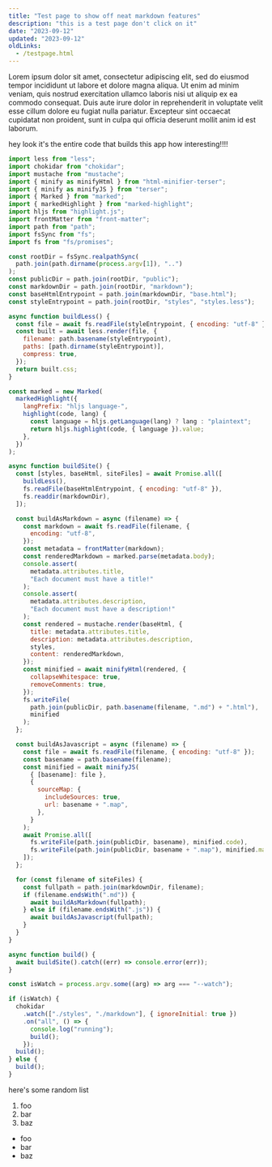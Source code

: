 ```yaml
---
title: "Test page to show off neat markdown features"
description: "this is a test page don't click on it"
date: "2023-09-12"
updated: "2023-09-12"
oldLinks:
  - /testpage.html
---
```


Lorem ipsum dolor sit amet, consectetur adipiscing elit, sed do eiusmod tempor
incididunt ut labore et dolore magna aliqua. Ut enim ad minim veniam, quis
nostrud exercitation ullamco laboris nisi ut aliquip ex ea commodo consequat.
Duis aute irure dolor in reprehenderit in voluptate velit esse cillum dolore eu
fugiat nulla pariatur. Excepteur sint occaecat cupidatat non proident, sunt in
culpa qui officia deserunt mollit anim id est laborum.

hey look it's the entire code that builds this app how interesting!!!!

```javascript
import less from "less";
import chokidar from "chokidar";
import mustache from "mustache";
import { minify as minifyHtml } from "html-minifier-terser";
import { minify as minifyJS } from "terser";
import { Marked } from "marked";
import { markedHighlight } from "marked-highlight";
import hljs from "highlight.js";
import frontMatter from "front-matter";
import path from "path";
import fsSync from "fs";
import fs from "fs/promises";

const rootDir = fsSync.realpathSync(
  path.join(path.dirname(process.argv[1]), "..")
);
const publicDir = path.join(rootDir, "public");
const markdownDir = path.join(rootDir, "markdown");
const baseHtmlEntrypoint = path.join(markdownDir, "base.html");
const styleEntrypoint = path.join(rootDir, "styles", "styles.less");

async function buildLess() {
  const file = await fs.readFile(styleEntrypoint, { encoding: "utf-8" });
  const built = await less.render(file, {
    filename: path.basename(styleEntrypoint),
    paths: [path.dirname(styleEntrypoint)],
    compress: true,
  });
  return built.css;
}

const marked = new Marked(
  markedHighlight({
    langPrefix: "hljs language-",
    highlight(code, lang) {
      const language = hljs.getLanguage(lang) ? lang : "plaintext";
      return hljs.highlight(code, { language }).value;
    },
  })
);

async function buildSite() {
  const [styles, baseHtml, siteFiles] = await Promise.all([
    buildLess(),
    fs.readFile(baseHtmlEntrypoint, { encoding: "utf-8" }),
    fs.readdir(markdownDir),
  ]);

  const buildAsMarkdown = async (filename) => {
    const markdown = await fs.readFile(filename, {
      encoding: "utf-8",
    });
    const metadata = frontMatter(markdown);
    const renderedMarkdown = marked.parse(metadata.body);
    console.assert(
      metadata.attributes.title,
      "Each document must have a title!"
    );
    console.assert(
      metadata.attributes.description,
      "Each document must have a description!"
    );
    const rendered = mustache.render(baseHtml, {
      title: metadata.attributes.title,
      description: metadata.attributes.description,
      styles,
      content: renderedMarkdown,
    });
    const minified = await minifyHtml(rendered, {
      collapseWhitespace: true,
      removeComments: true,
    });
    fs.writeFile(
      path.join(publicDir, path.basename(filename, ".md") + ".html"),
      minified
    );
  };

  const buildAsJavascript = async (filename) => {
    const file = await fs.readFile(filename, { encoding: "utf-8" });
    const basename = path.basename(filename);
    const minified = await minifyJS(
      { [basename]: file },
      {
        sourceMap: {
          includeSources: true,
          url: basename + ".map",
        },
      }
    );
    await Promise.all([
      fs.writeFile(path.join(publicDir, basename), minified.code),
      fs.writeFile(path.join(publicDir, basename + ".map"), minified.map),
    ]);
  };

  for (const filename of siteFiles) {
    const fullpath = path.join(markdownDir, filename);
    if (filename.endsWith(".md")) {
      await buildAsMarkdown(fullpath);
    } else if (filename.endsWith(".js")) {
      await buildAsJavascript(fullpath);
    }
  }
}

async function build() {
  await buildSite().catch((err) => console.error(err));
}

const isWatch = process.argv.some((arg) => arg === "--watch");

if (isWatch) {
  chokidar
    .watch(["./styles", "./markdown"], { ignoreInitial: true })
    .on("all", () => {
      console.log("running");
      build();
    });
  build();
} else {
  build();
}
```

here's some random list

1. foo
2. bar
3. baz

- foo
- bar
- baz

<canvas ratio="0.5" is="hello-world-canvas"></canvas>

<script type="module" async defer src="/testpage.js"></script>
